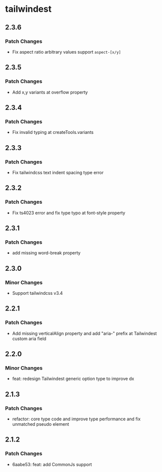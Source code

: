 # tailwindest

## 2.3.6

### Patch Changes

-   Fix aspect ratio arbitrary values support `aspect-[x/y]`

## 2.3.5

### Patch Changes

-   Add x,y variants at overflow property

## 2.3.4

### Patch Changes

-   Fix invalid typing at createTools.variants

## 2.3.3

### Patch Changes

-   Fix tailwindcss text indent spacing type error

## 2.3.2

### Patch Changes

-   Fix ts4023 error and fix type typo at font-style property

## 2.3.1

### Patch Changes

-   add missing word-break property

## 2.3.0

### Minor Changes

-   Support tailwindcss v3.4

## 2.2.1

### Patch Changes

-   Add missing verticalAlign property and add "aria-" prefix at Tailwindest custom aria field

## 2.2.0

### Minor Changes

-   feat: redesign Tailwindest generic option type to improve dx

## 2.1.3

### Patch Changes

-   refactor: core type code and improve type performance and fix unmatched pseudo element

## 2.1.2

### Patch Changes

-   6aabe53: feat: add CommonJs support
